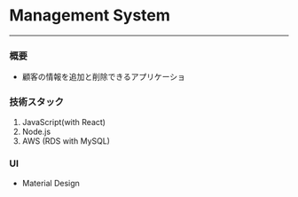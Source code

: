 # Management System

---

### 概要

- 顧客の情報を追加と削除できるアプリケーショ

### 技術スタック

1. JavaScript(with React)
2. Node.js
3. AWS (RDS with MySQL)

### UI

- Material Design
